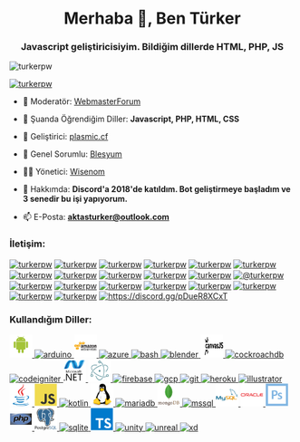 <h1 align="center">Merhaba 👋, Ben Türker</h1>
<h3 align="center">Javascript geliştiricisiyim. Bildiğim dillerde HTML, PHP, JS</h3>

<p align="left"> <img src="https://komarev.com/ghpvc/?username=turkerpw&label=Profile%20views&color=0e75b6&style=flat" alt="turkerpw" /> </p>

<p align="left"> <a href="https://twitter.com/turkerwastaken" target="blank"><img src="https://img.shields.io/twitter/follow/turkerwastaken?logo=twitter&style=for-the-badge" alt="turkerpw" /></a> </p>

- 🔭 Moderatör: [WebmasterForum](https://webmasterforum.com.tr/)

- 🌱 Şuanda Öğrendiğim Diller: **Javascript, PHP, HTML, CSS**

- 👯 Geliştirici: [plasmic.cf](http://plasmic.cf/)

- 🤝 Genel Sorumlu: [Blesyum](https://blesyum.com/)

- 👨‍💻 Yönetici: [Wisenom](https://wisenom.com/)


- 💬 Hakkımda: **Discord'a 2018'de katıldım. Bot geliştirmeye başladım ve 3 senedir bu işi yapıyorum.**

- 📫 E-Posta: **aktasturker@outlook.com**

<h3 align="left">İletişim:</h3>
<p align="left">
<a href="https://codepen.io/turkerpw" target="blank"><img align="center" src="https://raw.githubusercontent.com/rahuldkjain/github-profile-readme-generator/master/src/images/icons/Social/codepen.svg" alt="turkerpw" height="30" width="40" /></a>
<a href="https://dev.to/turkerpw" target="blank"><img align="center" src="https://cdn.jsdelivr.net/npm/simple-icons@3.0.1/icons/dev-dot-to.svg" alt="turkerpw" height="30" width="40" /></a>
<a href="https://twitter.com/turkerpw" target="blank"><img align="center" src="https://raw.githubusercontent.com/rahuldkjain/github-profile-readme-generator/master/src/images/icons/Social/twitter.svg" alt="turkerpw" height="30" width="40" /></a>
<a href="https://linkedin.com/in/turkerpw" target="blank"><img align="center" src="https://raw.githubusercontent.com/rahuldkjain/github-profile-readme-generator/master/src/images/icons/Social/linked-in-alt.svg" alt="turkerpw" height="30" width="40" /></a>
<a href="https://stackoverflow.com/users/turkerpw" target="blank"><img align="center" src="https://raw.githubusercontent.com/rahuldkjain/github-profile-readme-generator/master/src/images/icons/Social/stack-overflow.svg" alt="turkerpw" height="30" width="40" /></a>
<a href="https://codesandbox.com/turkerpw" target="blank"><img align="center" src="https://cdn.jsdelivr.net/npm/simple-icons@3.0.1/icons/codesandbox.svg" alt="turkerpw" height="30" width="40" /></a>
<a href="https://kaggle.com/turkerpw" target="blank"><img align="center" src="https://raw.githubusercontent.com/rahuldkjain/github-profile-readme-generator/master/src/images/icons/Social/kaggle.svg" alt="turkerpw" height="30" width="40" /></a>
<a href="https://fb.com/turkerpw" target="blank"><img align="center" src="https://raw.githubusercontent.com/rahuldkjain/github-profile-readme-generator/master/src/images/icons/Social/facebook.svg" alt="turkerpw" height="30" width="40" /></a>
<a href="https://instagram.com/turkerpw" target="blank"><img align="center" src="https://raw.githubusercontent.com/rahuldkjain/github-profile-readme-generator/master/src/images/icons/Social/instagram.svg" alt="turkerpw" height="30" width="40" /></a>
<a href="https://dribbble.com/turkerpw" target="blank"><img align="center" src="https://raw.githubusercontent.com/rahuldkjain/github-profile-readme-generator/master/src/images/icons/Social/dribbble.svg" alt="turkerpw" height="30" width="40" /></a>
<a href="https://www.behance.net/turkerpw" target="blank"><img align="center" src="https://raw.githubusercontent.com/rahuldkjain/github-profile-readme-generator/master/src/images/icons/Social/behance.svg" alt="turkerpw" height="30" width="40" /></a>
<a href="https://medium.com/@turkerpw" target="blank"><img align="center" src="https://raw.githubusercontent.com/rahuldkjain/github-profile-readme-generator/master/src/images/icons/Social/medium.svg" alt="@turkerpw" height="30" width="40" /></a>
<a href="https://www.youtube.com/c/turkerpw" target="blank"><img align="center" src="https://raw.githubusercontent.com/rahuldkjain/github-profile-readme-generator/master/src/images/icons/Social/youtube.svg" alt="turkerpw" height="30" width="40" /></a>
<a href="https://www.codechef.com/users/turkerpw" target="blank"><img align="center" src="https://cdn.jsdelivr.net/npm/simple-icons@3.1.0/icons/codechef.svg" alt="turkerpw" height="30" width="40" /></a>
<a href="https://www.hackerrank.com/turkerpw" target="blank"><img align="center" src="https://raw.githubusercontent.com/rahuldkjain/github-profile-readme-generator/master/src/images/icons/Social/hackerrank.svg" alt="turkerpw" height="30" width="40" /></a>
<a href="https://codeforces.com/profile/turkerpw" target="blank"><img align="center" src="https://cdn.jsdelivr.net/npm/simple-icons@3.0.1/icons/codeforces.svg" alt="turkerpw" height="30" width="40" /></a>
<a href="https://www.leetcode.com/turkerpw" target="blank"><img align="center" src="https://raw.githubusercontent.com/rahuldkjain/github-profile-readme-generator/master/src/images/icons/Social/leet-code.svg" alt="turkerpw" height="30" width="40" /></a>
<a href="https://www.hackerearth.com/turkerpw" target="blank"><img align="center" src="https://raw.githubusercontent.com/rahuldkjain/github-profile-readme-generator/master/src/images/icons/Social/hackerearth.svg" alt="turkerpw" height="30" width="40" /></a>
<a href="https://auth.geeksforgeeks.org/user/turkerpw" target="blank"><img align="center" src="https://raw.githubusercontent.com/rahuldkjain/github-profile-readme-generator/master/src/images/icons/Social/geeks-for-geeks.svg" alt="turkerpw" height="30" width="40" /></a>
<a href="https://www.topcoder.com/members/turkerpw" target="blank"><img align="center" src="https://cdn.jsdelivr.net/npm/simple-icons@3.0.1/icons/topcoder.svg" alt="turkerpw" height="30" width="40" /></a>
<a href="https://discord.gg/https://discord.gg/pDueR8XCxT" target="blank"><img align="center" src="https://raw.githubusercontent.com/rahuldkjain/github-profile-readme-generator/master/src/images/icons/Social/discord.svg" alt="https://discord.gg/pDueR8XCxT" height="30" width="40" /></a>
</p>

<h3 align="left">Kullandığım Diller:</h3>
<p align="left"> <a href="https://developer.android.com" target="_blank"> <img src="https://raw.githubusercontent.com/devicons/devicon/master/icons/android/android-original-wordmark.svg" alt="android" width="40" height="40"/> </a> <a href="https://www.arduino.cc/" target="_blank"> <img src="https://cdn.worldvectorlogo.com/logos/arduino-1.svg" alt="arduino" width="40" height="40"/> </a> <a href="https://aws.amazon.com" target="_blank"> <img src="https://raw.githubusercontent.com/devicons/devicon/master/icons/amazonwebservices/amazonwebservices-original-wordmark.svg" alt="aws" width="40" height="40"/> </a> <a href="https://azure.microsoft.com/en-in/" target="_blank"> <img src="https://www.vectorlogo.zone/logos/microsoft_azure/microsoft_azure-icon.svg" alt="azure" width="40" height="40"/> </a> <a href="https://www.gnu.org/software/bash/" target="_blank"> <img src="https://www.vectorlogo.zone/logos/gnu_bash/gnu_bash-icon.svg" alt="bash" width="40" height="40"/> </a> <a href="https://www.blender.org/" target="_blank"> <img src="https://download.blender.org/branding/community/blender_community_badge_white.svg" alt="blender" width="40" height="40"/> </a> <a href="https://canvasjs.com" target="_blank"> <img src="https://raw.githubusercontent.com/Hardik0307/Hardik0307/master/assets/canvasjs-charts.svg" alt="canvasjs" width="40" height="40"/> </a> <a href="https://www.cockroachlabs.com/product/cockroachdb/" target="_blank"> <img src="https://cdn.worldvectorlogo.com/logos/cockroachdb.svg" alt="cockroachdb" width="40" height="40"/> </a> <a href="https://codeigniter.com" target="_blank"> <img src="https://cdn.worldvectorlogo.com/logos/codeigniter.svg" alt="codeigniter" width="40" height="40"/> </a> <a href="https://dotnet.microsoft.com/" target="_blank"> <img src="https://raw.githubusercontent.com/devicons/devicon/master/icons/dot-net/dot-net-original-wordmark.svg" alt="dotnet" width="40" height="40"/> </a> <a href="https://www.electronjs.org" target="_blank"> <img src="https://raw.githubusercontent.com/devicons/devicon/master/icons/electron/electron-original.svg" alt="electron" width="40" height="40"/> </a> <a href="https://firebase.google.com/" target="_blank"> <img src="https://www.vectorlogo.zone/logos/firebase/firebase-icon.svg" alt="firebase" width="40" height="40"/> </a> <a href="https://cloud.google.com" target="_blank"> <img src="https://www.vectorlogo.zone/logos/google_cloud/google_cloud-icon.svg" alt="gcp" width="40" height="40"/> </a> <a href="https://git-scm.com/" target="_blank"> <img src="https://www.vectorlogo.zone/logos/git-scm/git-scm-icon.svg" alt="git" width="40" height="40"/> </a> <a href="https://heroku.com" target="_blank"> <img src="https://www.vectorlogo.zone/logos/heroku/heroku-icon.svg" alt="heroku" width="40" height="40"/> </a> <a href="https://www.adobe.com/in/products/illustrator.html" target="_blank"> <img src="https://www.vectorlogo.zone/logos/adobe_illustrator/adobe_illustrator-icon.svg" alt="illustrator" width="40" height="40"/> </a> <a href="https://www.java.com" target="_blank"> <img src="https://raw.githubusercontent.com/devicons/devicon/master/icons/java/java-original.svg" alt="java" width="40" height="40"/> </a> <a href="https://developer.mozilla.org/en-US/docs/Web/JavaScript" target="_blank"> <img src="https://raw.githubusercontent.com/devicons/devicon/master/icons/javascript/javascript-original.svg" alt="javascript" width="40" height="40"/> </a> <a href="https://kotlinlang.org" target="_blank"> <img src="https://www.vectorlogo.zone/logos/kotlinlang/kotlinlang-icon.svg" alt="kotlin" width="40" height="40"/> </a> <a href="https://www.linux.org/" target="_blank"> <img src="https://raw.githubusercontent.com/devicons/devicon/master/icons/linux/linux-original.svg" alt="linux" width="40" height="40"/> </a> <a href="https://mariadb.org/" target="_blank"> <img src="https://www.vectorlogo.zone/logos/mariadb/mariadb-icon.svg" alt="mariadb" width="40" height="40"/> </a> <a href="https://www.mongodb.com/" target="_blank"> <img src="https://raw.githubusercontent.com/devicons/devicon/master/icons/mongodb/mongodb-original-wordmark.svg" alt="mongodb" width="40" height="40"/> </a> <a href="https://www.microsoft.com/en-us/sql-server" target="_blank"> <img src="https://www.svgrepo.com/show/303229/microsoft-sql-server-logo.svg" alt="mssql" width="40" height="40"/> </a> <a href="https://www.mysql.com/" target="_blank"> <img src="https://raw.githubusercontent.com/devicons/devicon/master/icons/mysql/mysql-original-wordmark.svg" alt="mysql" width="40" height="40"/> </a> <a href="https://www.oracle.com/" target="_blank"> <img src="https://raw.githubusercontent.com/devicons/devicon/master/icons/oracle/oracle-original.svg" alt="oracle" width="40" height="40"/> </a> <a href="https://www.photoshop.com/en" target="_blank"> <img src="https://raw.githubusercontent.com/devicons/devicon/master/icons/photoshop/photoshop-line.svg" alt="photoshop" width="40" height="40"/> </a> <a href="https://www.php.net" target="_blank"> <img src="https://raw.githubusercontent.com/devicons/devicon/master/icons/php/php-original.svg" alt="php" width="40" height="40"/> </a> <a href="https://www.postgresql.org" target="_blank"> <img src="https://raw.githubusercontent.com/devicons/devicon/master/icons/postgresql/postgresql-original-wordmark.svg" alt="postgresql" width="40" height="40"/> </a> <a href="https://www.sqlite.org/" target="_blank"> <img src="https://www.vectorlogo.zone/logos/sqlite/sqlite-icon.svg" alt="sqlite" width="40" height="40"/> </a> <a href="https://www.typescriptlang.org/" target="_blank"> <img src="https://raw.githubusercontent.com/devicons/devicon/master/icons/typescript/typescript-original.svg" alt="typescript" width="40" height="40"/> </a> <a href="https://unity.com/" target="_blank"> <img src="https://www.vectorlogo.zone/logos/unity3d/unity3d-icon.svg" alt="unity" width="40" height="40"/> </a> <a href="https://unrealengine.com/" target="_blank"> <img src="https://raw.githubusercontent.com/kenangundogan/fontisto/036b7eca71aab1bef8e6a0518f7329f13ed62f6b/icons/svg/brand/unreal-engine.svg" alt="unreal" width="40" height="40"/> </a> <a href="https://www.adobe.com/products/xd.html" target="_blank"> <img src="https://cdn.worldvectorlogo.com/logos/adobe-xd.svg" alt="xd" width="40" height="40"/> </a> </p>


